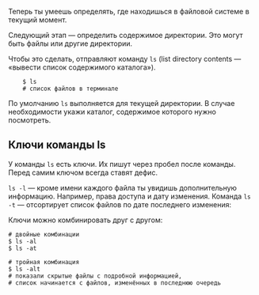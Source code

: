 Теперь ты умеешь определять, где находишься в файловой системе в текущий момент.

Следующий этап — определить содержимое директории. Это могут быть файлы или другие директории.

Чтобы это сделать, отправляют команду `ls` (list directory contents — «вывести список содержимого каталога»).



```
    $ ls
    # список файлов в терминале 
```

По умолчанию `ls` выполняется для текущей директории. В случае необходимости укажи каталог, содержимое которого нужно посмотреть.
## Ключи команды ls

У команды `ls` есть ключи. Их пишут через пробел после команды. Перед самим ключом всегда ставят дефис.

`ls -l` — кроме имени каждого файла ты увидишь дополнительную информацию. Например, права доступа и дату изменения.
Команда `ls -t` — отсортирует список файлов по дате последнего изменения:

Ключи можно комбинировать друг с другом:



```
# двойные комбинации
$ ls -al
$ ls -at

# тройная комбинация
$ ls -alt
# показали скрытые файлы с подробной информацией,
# список начинается с файлов, изменённых в последнюю очередь 
```